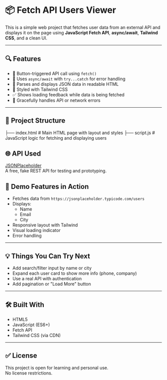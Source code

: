 # 📦 Fetch API Users Viewer

This is a simple web project that fetches user data from an external API and displays it on the page using **JavaScript Fetch API**, **async/await**, **Tailwind CSS**, and a clean UI.

---

## 🔍 Features

- 🔘 Button-triggered API call using `fetch()`
- 🔄 Uses `async/await` with `try...catch` for error handling
- 🧠 Parses and displays JSON data in readable HTML
- 🎨 Styled with Tailwind CSS
- ✅ Shows loading feedback while data is being fetched
- 🚫 Gracefully handles API or network errors

---

## 📁 Project Structure
├── index.html # Main HTML page with layout and styles
├── script.js # JavaScript logic for fetching and displaying users

## 🌐 API Used
[JSONPlaceholder](https://jsonplaceholder.typicode.com/users)  
A free, fake REST API for testing and prototyping.

## 🚀 Demo Features in Action

- Fetches data from `https://jsonplaceholder.typicode.com/users`
- Displays:
  - Name
  - Email
  - City
- Responsive layout with Tailwind
- Visual loading indicator
- Error handling

---

## 💡 Things You Can Try Next

- Add search/filter input by name or city
- Expand each user card to show more info (phone, company)
- Use a real API with authentication
- Add pagination or "Load More" button

---

## 🛠️ Built With

- HTML5
- JavaScript (ES6+)
- Fetch API
- Tailwind CSS (via CDN)

---

## ✅ License

This project is open for learning and personal use.  
No license restrictions.









